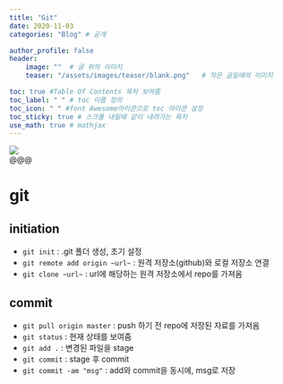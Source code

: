 ```yaml
---
title: "Git"
date: 2020-11-03
categories: "Blog" # 공개

author_profile: false
header:
    image: ""  # 글 위의 이미지
    teaser: "/assets/images/teaser/blank.png"   # 작은 글일때의 이미지

toc: true #Table Of Contents 목차 보여줌
toc_label: " " # toc 이름 정의
toc_icon: " " #font Awesome아이콘으로 toc 아이콘 설정
toc_sticky: true # 스크롤 내릴때 같이 내려가는 목차
use_math: true # mathjax
---
```


<img src="/assets/images/post/@@@">
<br><span class="srclink">@@@</span>


# git

## initiation

- `git init` : .git 폴더 생성, 초기 설정
- `git remote add origin ~url~` : 원격 저장소(github)와 로컬 저장소 연결
- `git clone ~url~` : url에 해당하는 원격 저장소에서 repo를 가져옴


## commit

- `git pull origin master` : push 하기 전 repo에 저장된 자료를 가져옴
- `git status` : 현재 상태를 보여줌
- `git add .` : 변경된 파일을 stage
- `git commit` : stage 후 commit
- `git commit -am "msg"` : add와 commit을 동시에, msg로 저장
